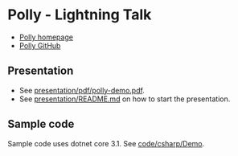# Polly - Lightning Talk

- [Polly homepage](http://www.thepollyproject.org/)
- [Polly GitHub](https://github.com/App-vNext/Polly)

## Presentation

- See [presentation/pdf/polly-demo.pdf](presentation/pdf/polly-demo.pdf).
- See [presentation/README.md](presentation/README.md) on how to start the presentation.

## Sample code

Sample code uses dotnet core 3.1. See [code/csharp/Demo](code/csharp/Demo).
